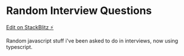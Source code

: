 # Random Interview Questions

[Edit on StackBlitz ⚡️](https://stackblitz.com/edit/typescript-qe18zh)

Random javascript stuff i've been asked to do in interviews, now using typescript.
